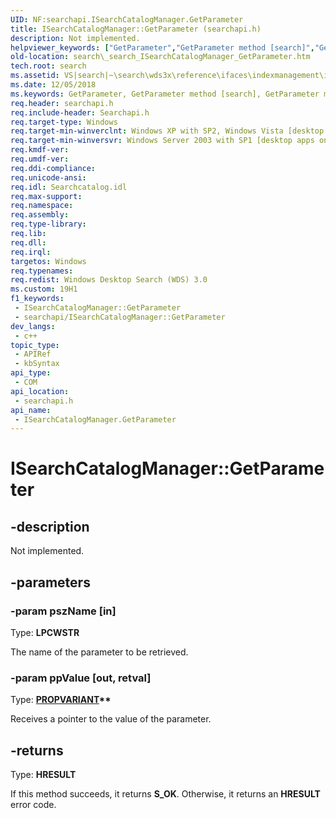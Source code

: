 ```yaml
---
UID: NF:searchapi.ISearchCatalogManager.GetParameter
title: ISearchCatalogManager::GetParameter (searchapi.h)
description: Not implemented.
helpviewer_keywords: ["GetParameter","GetParameter method [search]","GetParameter method [search]","ISearchCatalogManager interface","ISearchCatalogManager interface [search]","GetParameter method","ISearchCatalogManager.GetParameter","ISearchCatalogManager::GetParameter","_search_ISearchCatalogManager_GetParameter","search._search_ISearchCatalogManager_GetParameter","searchapi/ISearchCatalogManager::GetParameter"]
old-location: search\_search_ISearchCatalogManager_GetParameter.htm
tech.root: search
ms.assetid: VS|search|~\search\wds3x\reference\ifaces\indexmanagement\isearchcatalogmanager\getparameter.htm
ms.date: 12/05/2018
ms.keywords: GetParameter, GetParameter method [search], GetParameter method [search],ISearchCatalogManager interface, ISearchCatalogManager interface [search],GetParameter method, ISearchCatalogManager.GetParameter, ISearchCatalogManager::GetParameter, _search_ISearchCatalogManager_GetParameter, search._search_ISearchCatalogManager_GetParameter, searchapi/ISearchCatalogManager::GetParameter
req.header: searchapi.h
req.include-header: Searchapi.h
req.target-type: Windows
req.target-min-winverclnt: Windows XP with SP2, Windows Vista [desktop apps only]
req.target-min-winversvr: Windows Server 2003 with SP1 [desktop apps only]
req.kmdf-ver: 
req.umdf-ver: 
req.ddi-compliance: 
req.unicode-ansi: 
req.idl: Searchcatalog.idl
req.max-support: 
req.namespace: 
req.assembly: 
req.type-library: 
req.lib: 
req.dll: 
req.irql: 
targetos: Windows
req.typenames: 
req.redist: Windows Desktop Search (WDS) 3.0
ms.custom: 19H1
f1_keywords:
 - ISearchCatalogManager::GetParameter
 - searchapi/ISearchCatalogManager::GetParameter
dev_langs:
 - c++
topic_type:
 - APIRef
 - kbSyntax
api_type:
 - COM
api_location:
 - searchapi.h
api_name:
 - ISearchCatalogManager.GetParameter
---
```


# ISearchCatalogManager::GetParameter


## -description

Not implemented.

## -parameters

### -param pszName [in]

Type: <b>LPCWSTR</b>

The name of the parameter to be retrieved.

### -param ppValue [out, retval]

Type: <b><a href="/windows/desktop/api/propidl/ns-propidl-propvariant">PROPVARIANT</a>**</b>

Receives a pointer to the value of the parameter.

## -returns

Type: <b>HRESULT</b>

If this method succeeds, it returns <b>S_OK</b>. Otherwise, it returns an <b>HRESULT</b> error code.